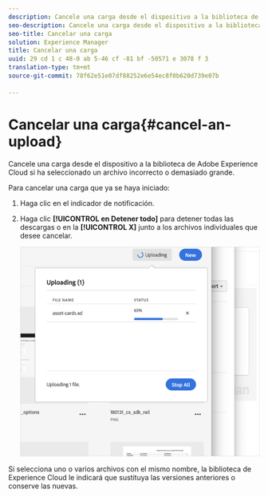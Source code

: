 ```yaml
---
description: Cancele una carga desde el dispositivo a la biblioteca de Adobe Experience Cloud si ha seleccionado un archivo incorrecto o demasiado grande.
seo-description: Cancele una carga desde el dispositivo a la biblioteca de Adobe Experience Cloud si ha seleccionado un archivo incorrecto o demasiado grande.
seo-title: Cancelar una carga
solution: Experience Manager
title: Cancelar una carga
uuid: 29 cd 1 c 48-0 ab 5-46 cf -81 bf -50571 e 3078 f 3
translation-type: tm+mt
source-git-commit: 78f62e51e07df88252e6e54ec8f0b620d739e07b

---
```



# Cancelar una carga{#cancel-an-upload}

Cancele una carga desde el dispositivo a la biblioteca de Adobe Experience Cloud si ha seleccionado un archivo incorrecto o demasiado grande.

Para cancelar una carga que ya se haya iniciado:

1. Haga clic en el indicador de notificación.
1. Haga clic **[!UICONTROL en Detener todo]** para detener todas las descargas o en la **[!UICONTROL X]** junto a los archivos individuales que desee cancelar.

   ![](assets/library_uploading_in_progress.png)

Si selecciona uno o varios archivos con el mismo nombre, la biblioteca de Experience Cloud le indicará que sustituya las versiones anteriores o conserve las nuevas.
